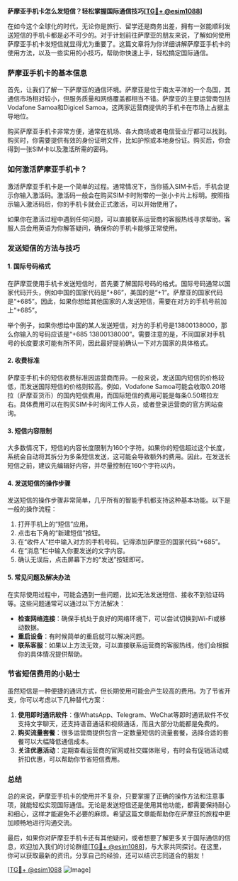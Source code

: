 **萨摩亚手机卡怎么发短信？轻松掌握国际通信技巧[[TG💪+ @esim1088](https://t.me/s/esim1088)]**

在如今这个全球化的时代，无论你是旅行、留学还是商务出差，拥有一张能顺利发送短信的手机卡都是必不可少的。对于计划前往萨摩亚的朋友来说，了解如何使用萨摩亚手机卡发短信就显得尤为重要了。这篇文章将为你详细讲解萨摩亚手机卡的使用方法，以及一些实用的小技巧，帮助你快速上手，轻松搞定国际通信。

### 萨摩亚手机卡的基本信息

首先，让我们了解一下萨摩亚的通信环境。萨摩亚是位于南太平洋的一个岛国，其通信市场相对较小，但服务质量和网络覆盖都相当不错。萨摩亚的主要运营商包括Vodafone Samoa和Digicel Samoa，这两家运营商提供的手机卡在市场上占据主导地位。

购买萨摩亚手机卡非常方便，通常在机场、各大商场或者电信营业厅都可以找到。购买时，你需要提供有效的身份证明文件，比如护照或本地身份证。购买后，你会得到一张SIM卡以及激活所需的密码。

### 如何激活萨摩亚手机卡？

激活萨摩亚手机卡是一个简单的过程。通常情况下，当你插入SIM卡后，手机会提示你输入激活码。激活码一般会在购买SIM卡时附带的一张小卡片上标明。按照指示输入激活码后，你的手机卡就会正式激活，可以开始使用了。

如果你在激活过程中遇到任何问题，可以直接联系运营商的客服热线寻求帮助。客服人员会用英语为你解答疑问，确保你的手机卡能够正常使用。

### 发送短信的方法与技巧

#### 1. 国际号码格式
在萨摩亚使用手机卡发送短信时，首先要了解国际号码的格式。国际号码通常以国家代码开头，例如中国的国家代码是“+86”，美国的是“+1”。萨摩亚的国家代码是“+685”。因此，如果你想给其他国家的人发送短信，需要在对方的手机号前加上“+685”。

举个例子，如果你想给中国的某人发送短信，对方的手机号是13800138000，那么你输入的号码应该是“+685 13800138000”。需要注意的是，不同国家对手机号的长度要求可能有所不同，因此最好提前确认一下对方国家的具体格式。

#### 2. 收费标准
萨摩亚手机卡的短信收费标准因运营商而异。一般来说，发送国内短信的价格较低，而发送国际短信的价格则较高。例如，Vodafone Samoa可能会收取0.20塔拉（萨摩亚货币）的国内短信费用，而国际短信的费用可能是每条0.50塔拉左右。具体费用可以在购买SIM卡时询问工作人员，或者登录运营商的官方网站查询。

#### 3. 短信内容限制
大多数情况下，短信的内容长度限制为160个字符。如果你的短信超过这个长度，系统会自动将其拆分为多条短信发送，这可能会导致额外的费用。因此，在发送长短信之前，建议先编辑好内容，并尽量控制在160个字符以内。

#### 4. 发送短信的操作步骤
发送短信的操作步骤非常简单，几乎所有的智能手机都支持这种基本功能。以下是一般的操作流程：

1. 打开手机上的“短信”应用。
2. 点击右下角的“新建短信”按钮。
3. 在“收件人”栏中输入对方的手机号码。记得添加萨摩亚的国家代码“+685”。
4. 在“消息”栏中输入你要发送的文字内容。
5. 确认无误后，点击屏幕下方的“发送”按钮即可。

#### 5. 常见问题及解决办法
在实际使用过程中，可能会遇到一些问题，比如无法发送短信、接收不到验证码等。这些问题通常可以通过以下方法解决：

- **检查网络连接**：确保手机处于良好的网络环境下，可以尝试切换到Wi-Fi或移动数据。
- **重启设备**：有时候简单的重启就可以解决问题。
- **联系客服**：如果以上方法无效，可以直接联系运营商的客服热线，他们会根据你的具体情况提供帮助。

### 节省短信费用的小贴士

虽然短信是一种便捷的通讯方式，但长期使用可能会产生较高的费用。为了节省开支，你可以考虑以下几种替代方案：

1. **使用即时通讯软件**：像WhatsApp、Telegram、WeChat等即时通讯软件不仅支持文字聊天，还支持语音通话和视频通话，而且大部分功能都是免费的。
2. **购买流量套餐**：很多运营商提供包含一定数量短信的流量套餐，选择合适的套餐可以大幅降低通信成本。
3. **关注优惠活动**：定期查看运营商的官网或社交媒体账号，有时会有促销活动或折扣优惠，可以帮助你节省短信费用。

### 总结

总的来说，萨摩亚手机卡的使用并不复杂，只要掌握了正确的操作方法和注意事项，就能轻松实现国际通信。无论是发送短信还是使用其他功能，都需要保持耐心和细心，这样才能避免不必要的麻烦。希望这篇文章能帮助你在萨摩亚的旅程中更加顺畅地进行沟通交流。

最后，如果你对萨摩亚手机卡还有其他疑问，或者想要了解更多关于国际通信的信息，欢迎加入我们的讨论群组[[TG💪+ @esim1088](https://t.me/s/esim1088)]，与大家共同探讨。在这里，你可以获取最新的资讯，分享自己的经验，还可以结识志同道合的朋友！

[[TG💪+ @esim1088](https://t.me/s/esim1088) ![Image](https://i.postimg.cc/4NQfJmqS/Snipaste-2025-05-13-00-14-12.png)]